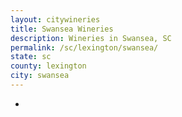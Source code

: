 ```yaml
---
layout: citywineries
title: Swansea Wineries
description: Wineries in Swansea, SC
permalink: /sc/lexington/swansea/
state: sc
county: lexington
city: swansea
---
```

-
